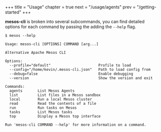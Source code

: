 +++
title = "Usage"
chapter = true
next = "/usage/agents"
prev = "/getting-started"
+++

**mesos-cli** is broken into several subcommands, you can find detailed options for each command by passing
the adding the `--help` flag.


    $ mesos --help

    Usage: mesos-cli [OPTIONS] COMMAND [arg...]

    Alternative Apache Mesos CLI

    Options:
      --profile="default"                      Profile to load
      --config="/home/kevin/.mesos-cli.json"   Path to load config from
      --debug=false                            Enable debugging
      --version                                Show the version and exit

    Commands:
      agents       List Mesos Agents
      list         List files in a Mesos sandbox
      local        Run a local Mesos cluster
      read         Read the contents of a file
      run          Run tasks on Mesos
      tasks        List Mesos tasks
      top          Display a Mesos top interface

    Run 'mesos-cli COMMAND --help' for more information on a command.


